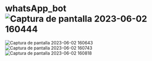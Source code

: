# whatsApp_bot![Captura de pantalla 2023-06-02 160444](https://github.com/breyshaMC/whatsApp_bot/assets/125292091/46babc0e-18fa-4585-956a-80c6fb7ee5a7)
![Captura de pantalla 2023-06-02 160643](https://github.com/breyshaMC/whatsApp_bot/assets/125292091/ce82fb5b-50cd-4824-81df-9276c7d9f4d3)
![Captura de pantalla 2023-06-02 160743](https://github.com/breyshaMC/whatsApp_bot/assets/125292091/698aa83f-d7b0-4d3d-a934-b910812360a3)
![Captura de pantalla 2023-06-02 160818](https://github.com/breyshaMC/whatsApp_bot/assets/125292091/f77f5cb2-1b68-4fbc-acb0-d82c93a14bca)
